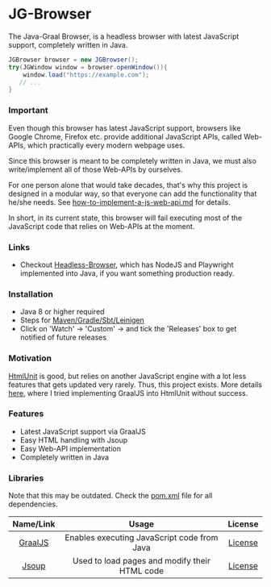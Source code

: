 # JG-Browser
The Java-Graal Browser, is a headless browser with latest JavaScript support, completely written in Java.

```java
JGBrowser browser = new JGBrowser();
try(JGWindow window = browser.openWindow()){
    window.load("https://example.com");
   // ...   
}
```

### Important
Even though this browser has latest JavaScript support, browsers like Google Chrome,
Firefox etc. provide additional JavaScript APIs, called Web-APIs, which practically every
modern webpage uses.

Since this browser is meant to be completely written in Java, we must also write/implement
all of those Web-APIs by ourselves.

For one person alone that would take decades, that's why this project is
designed in a modular way, so that everyone can add the functionality that he/she needs.
See [how-to-implement-a-js-web-api.md](how-to-implement-a-js-web-api.md) for details.

In short, in its current state, this browser will fail executing most of the JavaScript code that relies on Web-APIs
at the moment.

### Links
- Checkout [Headless-Browser](https://github.com/Osiris-Team/Headless-Browser), which has NodeJS and Playwright implemented into Java,
if you want something production ready.

### Installation
- Java 8 or higher required
- Steps for [Maven/Gradle/Sbt/Leinigen](https://jitpack.io/#Osiris-Team/JG-Browser/LATEST)
- Click on 'Watch' -> 'Custom' -> and tick the 'Releases' box to get notified of future releases

### Motivation
[HtmlUnit](https://github.com/HtmlUnit/htmlunit/) is good, but relies on another JavaScript
engine with a lot less features that gets updated very rarely. Thus,
this project exists. More details [here](https://github.com/HtmlUnit/htmlunit/issues/201), where I tried
implementing GraalJS into HtmlUnit without success.

### Features
- Latest JavaScript support via GraalJS 
- Easy HTML handling with Jsoup
- Easy Web-API implementation
- Completely written in Java

### Libraries
Note that this may be outdated. Check the [pom.xml](pom.xml) file for all dependencies.

| Name/Link | Usage | License |
| :-----: | :-----: | :-----: |
| [GraalJS](https://github.com/oracle/graaljs) | Enables executing JavaScript code from Java | [License](https://github.com/oracle/graaljs/blob/master/LICENSE) |
| [Jsoup](https://github.com/jhy/jsoup)      | Used to load pages and modify their HTML code      |   [License](https://github.com/jhy/jsoup/blob/master/LICENSE) |

